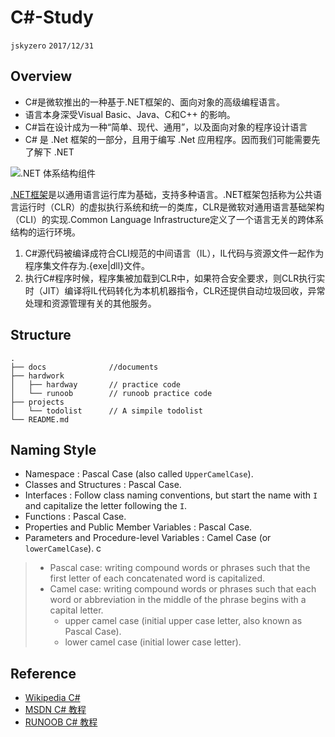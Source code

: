 # C#-Study
`jskyzero` `2017/12/31`
## Overview
+ C#是微软推出的一种基于.NET框架的、面向对象的高级编程语言。
+ 语言本身深受Visual Basic、Java、C和C++ 的影响。
+ C#旨在设计成为一种“简单、现代、通用”，以及面向对象的程序设计语言
+ C# 是 .Net 框架的一部分，且用于编写 .Net 应用程序。因而我们可能需要先了解下 .NET

![.NET 体系结构组件](https://docs.microsoft.com/zh-cn/dotnet/standard/media/components.png)

[.NET框架](https://docs.microsoft.com/zh-cn/dotnet/standard/components)是以通用语言运行库为基础，支持多种语言。.NET框架包括称为公共语言运行时（CLR）的虚拟执行系统和统一的类库，CLR是微软对通用语言基础架构（CLI）的实现.Common Language Infrastructure定义了一个语言无关的跨体系结构的运行环境。

1. C#源代码被编译成符合CLI规范的中间语言（IL），IL代码与资源文件一起作为程序集文件存为.{exe|dll}文件。
2. 执行C#程序时候，程序集被加载到CLR中，如果符合安全要求，则CLR执行实时（JIT）编译将IL代码转化为本机机器指令，CLR还提供自动垃圾回收，异常处理和资源管理有关的其他服务。

## Structure
```
.
├── docs              //documents
├── hardwork
│   ├── hardway       // practice code
│   └── runoob        // runoob practice code
├── projects
│   └── todolist      // A simpile todolist
└── README.md
```

## Naming Style

+ Namespace : Pascal Case (also called `UpperCamelCase`).
+ Classes and Structures : Pascal Case.
+ Interfaces : Follow class naming conventions, but start the name with `I` and capitalize the letter following the `I`.
+ Functions : Pascal Case.
+ Properties and Public Member Variables : Pascal Case.
+ Parameters and Procedure-level Variables : Camel Case (or `lowerCamelCase`).
c
> + Pascal case: writing compound words or phrases such that the first letter of each concatenated word is capitalized.
> + Camel case:  writing compound words or phrases such that each word or abbreviation in the middle of the phrase begins with a capital letter. 
>   + upper camel case (initial upper case letter, also known as Pascal Case).
>   + lower camel case (initial lower case letter).
## Reference 

+ [Wikipedia C#](https://zh.wikipedia.org/wiki/C%E2%99%AF)
+ [MSDN C# 教程](https://msdn.microsoft.com/zh-cn/library/aa288463(v=vs.71).aspx)
+ [RUNOOB C# 教程](http://www.runoob.com/csharp/csharp-tutorial.html)